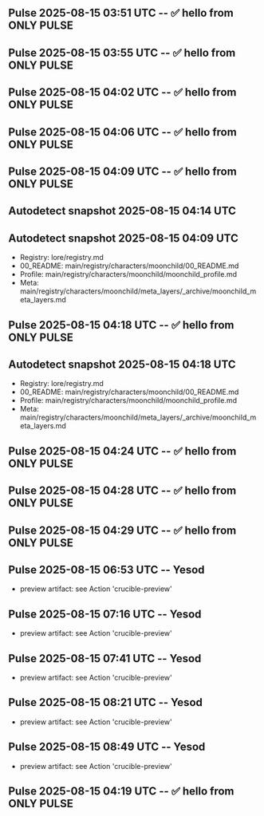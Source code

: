 ## Pulse 2025-08-15 03:51 UTC -- ✅ hello from ONLY PULSE
## Pulse 2025-08-15 03:55 UTC -- ✅ hello from ONLY PULSE
## Pulse 2025-08-15 04:02 UTC -- ✅ hello from ONLY PULSE
## Pulse 2025-08-15 04:06 UTC -- ✅ hello from ONLY PULSE
## Pulse 2025-08-15 04:09 UTC -- ✅ hello from ONLY PULSE
## Autodetect snapshot 2025-08-15 04:14 UTC
## Autodetect snapshot 2025-08-15 04:09 UTC
- Registry:   lore/registry.md
- 00_README:  main/registry/characters/moonchild/00_README.md
- Profile:    main/registry/characters/moonchild/moonchild_profile.md
- Meta:       main/registry/characters/moonchild/meta_layers/_archive/moonchild_meta_layers.md

## Pulse 2025-08-15 04:18 UTC -- ✅ hello from ONLY PULSE
## Autodetect snapshot 2025-08-15 04:18 UTC
- Registry:   lore/registry.md
- 00_README:  main/registry/characters/moonchild/00_README.md
- Profile:    main/registry/characters/moonchild/moonchild_profile.md
- Meta:       main/registry/characters/moonchild/meta_layers/_archive/moonchild_meta_layers.md

## Pulse 2025-08-15 04:24 UTC -- ✅ hello from ONLY PULSE
## Pulse 2025-08-15 04:28 UTC -- ✅ hello from ONLY PULSE
## Pulse 2025-08-15 04:29 UTC -- ✅ hello from ONLY PULSE
## Pulse 2025-08-15 06:53 UTC -- Yesod
- preview artifact: see Action 'crucible-preview'

## Pulse 2025-08-15 07:16 UTC -- Yesod
- preview artifact: see Action 'crucible-preview'

## Pulse 2025-08-15 07:41 UTC -- Yesod
- preview artifact: see Action 'crucible-preview'

## Pulse 2025-08-15 08:21 UTC -- Yesod
- preview artifact: see Action 'crucible-preview'

## Pulse 2025-08-15 08:49 UTC -- Yesod
- preview artifact: see Action 'crucible-preview'

## Pulse 2025-08-15 04:19 UTC -- ✅ hello from ONLY PULSE
